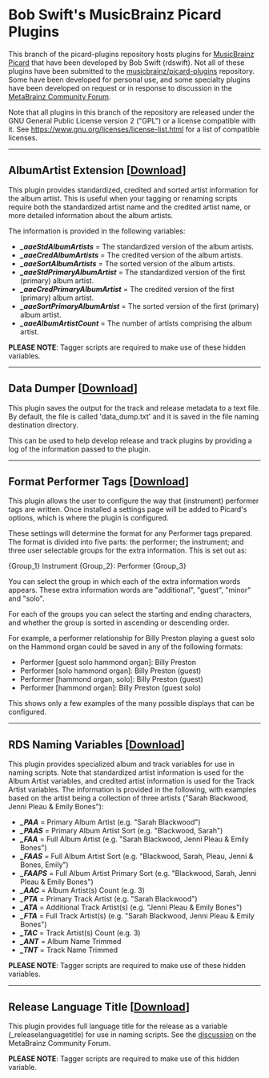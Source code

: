 # Bob Swift's MusicBrainz Picard Plugins

This branch of the picard-plugins repository hosts plugins for [MusicBrainz Picard](https://picard.musicbrainz.org/) that have been developed by Bob Swift (rdswift).  Not all of these plugins have been submitted to the [musicbrainz/picard-plugins](https://github.com/musicbrainz/picard-plugins) repository.  Some have been developed for personal use, and some specialty plugins have been developed on request or in response to discussion in the [MetaBrainz Community Forum](https://community.metabrainz.org/).

Note that all plugins in this branch of the repository are released under the GNU General Public License version 2 ("GPL") or a license compatible with it. See https://www.gnu.org/licenses/license-list.html for a list of compatible licenses.

-------

## AlbumArtist Extension \[[Download](https://github.com/rdswift/picard-plugins/raw/2.0_RDS_Plugins/plugins/albumartistextension/albumartistextension.py)\]

This plugin provides standardized, credited and sorted artist information for the album artist.  This is useful when your tagging or renaming scripts require both the standardized artist name and the credited artist name, or more detailed information about the album artists.

The information is provided in the following variables:

* **_\_aaeStdAlbumArtists_** = The standardized version of the album artists.
* **_\_aaeCredAlbumArtists_** = The credited version of the album artists.
* **_\_aaeSortAlbumArtists_** = The sorted version of the album artists.
* **_\_aaeStdPrimaryAlbumArtist_** = The standardized version of the first (primary) album artist.
* **_\_aaeCredPrimaryAlbumArtist_** = The credited version of the first (primary) album artist.
* **_\_aaeSortPrimaryAlbumArtist_** = The sorted version of the first (primary) album artist.
* **_\_aaeAlbumArtistCount_** = The number of artists comprising the album artist.

**PLEASE NOTE**: Tagger scripts are required to make use of these hidden variables.

-------

## Data Dumper \[[Download](https://github.com/rdswift/picard-plugins/raw/2.0_RDS_Plugins/plugins/data_dumper/data_dumper.py)\]

This plugin saves the output for the track and release metadata to a text file.  By default, the file is called 'data_dump.txt' and it is saved in the file naming destination directory.

This can be used to help develop release and track plugins by providing a log of the information passed to the plugin.

-------

## Format Performer Tags \[[Download](https://github.com/rdswift/picard-plugins/raw/2.0_RDS_Plugins/plugins/format_performer_tags/format_performer_tags.zip)\]

This plugin allows the user to configure the way that (instrument) performer tags are written. Once installed a settings page will be added to Picard's options, which is where the plugin is configured.

These settings will determine the format for any Performer tags prepared. The format is divided into five parts: the performer; the instrument; and three user selectable groups for the extra information. This is set out as:

{Group\_1} Instrument {Group\_2}: Performer {Group\_3}

You can select the group in which each of the extra information words appears.  These extra information words are "additional", "guest", "minor" and "solo".

For each of the groups you can select the starting  and ending characters, and whether the group is sorted in ascending or descending order.

For example, a performer relationship for Billy Preston playing a guest solo on the Hammond organ could be saved in any of the following formats:

* Performer [guest solo hammond organ]: Billy Preston
* Performer [solo hammond organ]: Billy Preston (guest)
* Performer [hammond organ, solo]: Billy Preston (guest)
* Performer [hammond organ]: Billy Preston (guest solo)

This shows only a few examples of the many possible displays that can be configured.

-------

## RDS Naming Variables \[[Download](https://github.com/rdswift/picard-plugins/raw/2.0_RDS_Plugins/plugins/rds_naming_vars/rds_naming_vars.zip)\]

This plugin provides specialized album and track variables for use in naming scripts. Note that standardized artist information is used for the Album Artist variables, and credited artist information is used for the Track Artist variables. The information is provided in the following, with examples based on the artist being a collection of three artists ("Sarah Blackwood, Jenni Pleau & Emily Bones"):

* **_\_PAA_** = Primary Album Artist (e.g. "Sarah Blackwood")
* **_\_PAAS_** = Primary Album Artist Sort (e.g. "Blackwood, Sarah")
* **_\_FAA_** = Full Album Artist (e.g. "Sarah Blackwood, Jenni Pleau & Emily Bones")
* **_\_FAAS_** = Full Album Artist Sort (e.g. "Blackwood, Sarah, Pleau, Jenni & Bones, Emily")
* **_\_FAAPS_** = Full Album Artist Primary Sort (e.g. "Blackwood, Sarah, Jenni Pleau & Emily Bones")
* **_\_AAC_** = Album Artist(s) Count (e.g. 3)
* **_\_PTA_** = Primary Track Artist (e.g. "Sarah Blackwood")
* **_\_ATA_** = Additional Track Artist(s) (e.g. "Jenni Pleau & Emily Bones")
* **_\_FTA_** = Full Track Artist(s) (e.g. "Sarah Blackwood, Jenni Pleau & Emily Bones")
* **_\_TAC_** = Track Artist(s) Count (e.g. 3)
* **_\_ANT_** = Album Name Trimmed
* **_\_TNT_** = Track Name Trimmed

**PLEASE NOTE**: Tagger scripts are required to make use of these hidden variables.

-------

## Release Language Title \[[Download](https://github.com/rdswift/picard-plugins/raw/2.0_RDS_Plugins/plugins/release_language_title/release_language_title.py)\]

This plugin provides full language title for the release as a variable (_releaselanguagetitle) for use in naming scripts.  See the [discussion](https://community.metabrainz.org/t/help-with-file-naming-with-special-rule-for-soundtracks/398631) on the MetaBrainz Community Forum.

**PLEASE NOTE**: Tagger scripts are required to make use of this hidden variable.

